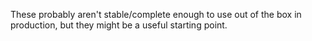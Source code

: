 These probably aren't stable/complete enough to use out of the box in production, but they might be a useful starting point.
